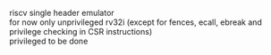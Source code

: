 riscv single header emulator  
for now only unprivileged rv32i (except for fences, ecall, ebreak
and privilege checking in CSR instructions)  
privileged to be done